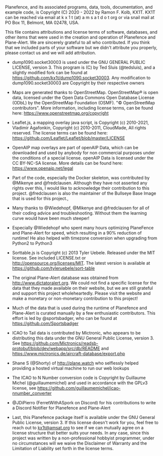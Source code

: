 Planefence, and its associated programs, data, tools, documentation, and example code, is
Copyright (C) 2020 - 2022 by Ramon F. Kolb, KX1T.
KX1T can be reached via email at k x 1 t   (at)   a m s a t   d o t  org
or via snail mail at PO Box 11, Belmont, MA 02478, USA.

This file contains attributions and license terms of software, databases, and other items that were used in the creation and operation of Planefence and Plane-Alert. We are sincerely grateful to all who contributed.
If you think that we included parts of your software but we didn't attribute you properly, please contact us and we will add attribution.

- dump1090.socket30003 is used under the GNU GENERAL PUBLIC LICENSE, version 3. This program is (C) by Ted Sluis (@tedsluis), and a slightly modified fork can be found at https://github.com/kx1t/dump1090.socket30003. Any modification to dump1090.socket30003 are Copyright by their respective owners

- Maps are generated thanks to OpenStreetMap. OpenStreetMap® is open data, licensed under the Open Data Commons Open Database License (ODbL) by the OpenStreetMap Foundation (OSMF). "© OpenStreetMap contributors". More information, including license terms, can be found here: https://www.openstreetmap.org/copyright

- Leaflet.js, a mapping overlay java script, is Copyright (c) 2010-2021, Vladimir Agafonkin, Copyright (c) 2010-2011, CloudMade, All rights reserved. The license terms can be found here: https://github.com/Leaflet/Leaflet/blob/master/LICENSE

- OpenAIP map overlays are part of openAIP Data, which can be downloaded and used by anybody for non commercial purposes under the conditions of a special license. openAIP Data is licensed under the CC BY-NC-SA license. More details can be found here: https://www.openaip.net/legal

- Part of the code, especially the Docker skeleton, was contributed by @Mikenye and @fredclausen. Although they have not asserted any rights over this, I would like to acknowledge their contribution to this project. @fredclausen is also the maintainer of the Bullseye Base Image that is used for this project.,

- Many thanks to @Wiedehopf, @Mikenye and @fredclausen for all of their coding advice and troubleshooting. Without them the learning curve would have been much steeper!

- Especially @Wiedehopf who spent many hours optimizing PlaneFence and Plane-Alert for speed, which resulting in a 90% reduction of runtime! He also helped with timezone conversion when upgrading from Python2 to Python3

- Sorttable.js  is Copyright (c) 2013 Tyler Uebele. Released under the MIT license.  See included LICENSE.txt or http://opensource.org/licenses/MIT.
  The latest version is available at https://github.com/tyleruebele/sort-table

- The original Plane-Alert database was obtained from http://www.dictatoralert.org. We could not find a specific license for the data that they made available on their website, but we are still grateful and support this project wholeheartedly.
  Please visit the website and make a monetary or non-monetary contribution to this project!

- Much of the data that is used during the runtime of Planefence and Plane-Alert is curated manually by a few enthusiastic contributors. This effort is led by @sportsbadger, who can be found at https://github.com/Sportsbadger

- ICAO to Tail data is contributed by Mictronic, who appears to be distributing this data under the GNU General Public License, version 3. See https://github.com/Mictronics/readsb-protobuf/blob/dev/webapp/src/db/README and https://www.mictronics.de/aircraft-database/export.php

- Shane S (@Shorty) of http://plane.watch who selflessly helped providing a hosted virtual machine to run our web lookups

- The ICAO to N Number conversion code is Copyright by Guillaume Michel (@guillaumemichel) and used in accordance with the GPLv3 license, see https://github.com/guillaumemichel/icao-nnumber_converter

- @JDiPierro (FerretWithASpork on Discord) for his contributions to write a Discord Notifier for Planefence and Plane-Alert

- Last, this Planefence package itself is available under the GNU General Public License, version 3. If this license doesn't work for you, feel free to reach out to kx1t@amsat.org to see if we can mutually agree on a license structure that better suits your needs. In any case, since this project was written by a non-professional hobbyist programmer, under no circumstances will we waive the Disclaimer of Warranty and the Limitation of Liability set forth in the license terms.
